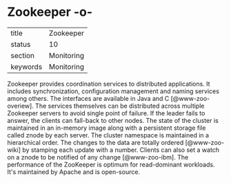 # Zookeeper -o-


|          |               |
| -------- | ------------- |
| title    | Zookeeper     | 
| status   | 10            |
| section  | Monitoring    |
| keywords | Monitoring    |


 
Zookeeper provides coordination services to distributed applications.
It includes synchronization, configuration management and naming
services among others. The interfaces are available in Java and
C [@www-zoo-overiew]. The services themselves can be distributed
across multiple Zookeeper servers to avoid single point of failure.
If the leader fails to answer, the clients can fall-back to other
nodes. The state of the cluster is maintained in an in-memory image
along with a persistent storage file called znode by each server. The
cluster namespace is maintained in a hierarchical order. The changes
to the data are totally ordered [@www-zoo-wiki] by stamping each
update with a number. Clients can also set a watch on a znode to be
notified of any change [@www-zoo-ibm]. The performance of the
ZooKeeper is optimum for read-dominant workloads. It's maintained by
Apache and is open-source.

